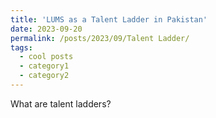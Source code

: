 ```yaml
---
title: 'LUMS as a Talent Ladder in Pakistan'
date: 2023-09-20
permalink: /posts/2023/09/Talent Ladder/
tags:
  - cool posts
  - category1
  - category2
---
```


What are talent ladders?
